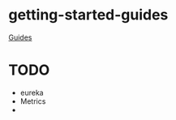 # getting-started-guides


[Guides](https://spring.io/guides#getting-started-guides)

# TODO
* eureka
* Metrics
* 
